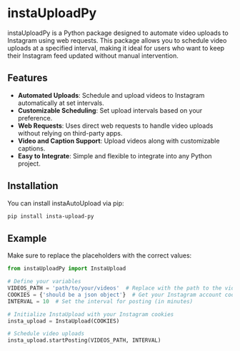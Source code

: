 # instaUploadPy

instaUploadPy is a Python package designed to automate video uploads to Instagram using web requests. This package allows you to schedule video uploads at a specified interval, making it ideal for users who want to keep their Instagram feed updated without manual intervention.

## Features

- **Automated Uploads**: Schedule and upload videos to Instagram automatically at set intervals.
- **Customizable Scheduling**: Set upload intervals based on your preference.
- **Web Requests**: Uses direct web requests to handle video uploads without relying on third-party apps.
- **Video and Caption Support**: Upload videos along with customizable captions.
- **Easy to Integrate**: Simple and flexible to integrate into any Python project.

## Installation

You can install instaAutoUpload via pip:

```bash
pip install insta-upload-py
```

## Example

Make sure to replace the placeholders with the correct values:

```python
from instaUploadPy import InstaUpload

# Define your variables
VIDEOS_PATH = 'path/to/your/videos'  # Replace with the path to the videos you want to upload
COOKIES = {'should be a json object'}  # Get your Instagram account cookies 
INTERVAL = 10  # Set the interval for posting (in minutes)

# Initialize InstaUpload with your Instagram cookies
insta_upload = InstaUpload(COOKIES)

# Schedule video uploads
insta_upload.startPosting(VIDEOS_PATH, INTERVAL)
```
